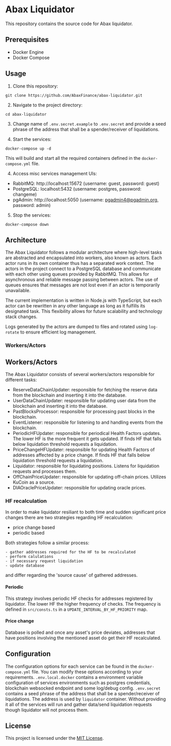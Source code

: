 # Abax Liquidator

This repository contains the source code for Abax liquidator.

## Prerequisites

- Docker Engine
- Docker Compose

## Usage

1. Clone this repository:

```shell
git clone https://github.com/AbaxFinance/abax-liquidator.git
```

2. Navigate to the project directory:

```shell
cd abax-liquidator
```

3. Change name of `.env.secret.example` to `.env.secret` and provide a seed phrase of the address that shall be a spender/receiver of liquidations.

4. Start the services:

```shell
docker-compose up -d
```

This will build and start all the required containers defined in the `docker-compose.yml` file.

4. Access misc services management UIs:

- RabbitMQ: http://localhost:15672 (username: guest, password: guest)
- PostgreSQL: localhost:5432 (username: postgres, password: changeme)
- pgAdmin: http://localhost:5050 (username: pgadmin4@pgadmin.org, password: admin)

5. Stop the services:

```shell
docker-compose down
```

## Architecture

The Abax Liquidator follows a modular architecture where high-level tasks are abstracted and encapsulated into workers, also known as actors. Each actor runs in its own container thus has a separated work context. The actors in the project connect to a PostgreSQL database and communicate with each other using queues provided by RabbitMQ. This allows for asynchronous and reliable message passing between actors. The use of queues ensures that messages are not lost even if an actor is temporarily unavailable.

The current implementation is written in Node.js with TypeScript, but each actor can be rewritten in any other language as long as it fulfills its designated task. This flexibility allows for future scalability and technology stack changes.

Logs generated by the actors are dumped to files and rotated using `log-rotate` to ensure efficient log management.

### Workers/Actors

## Workers/Actors

The Abax Liquidator consists of several workers/actors responsible for different tasks:

- ReserveDataChainUpdater: responsible for fetching the reserve data from the blockchain and inserting it into the database.
- UserDataChainUpdater: responsible for updating user data from the blockchain and inserting it into the database.
- PastBlocksProcessor: responsible for processing past blocks in the blockchain.
- EventListener: responsible for listening to and handling events from the blockchain.
- PeriodicHFUpdater: responsible for periodical Health Factors updates. The lower HF is the more frequent it gets updated. If finds HF that falls below liquidation threshold requests a liquidation.
- PriceChangeHFUpdater: responsible for updating Health Factors of addresses affected by a price change. If finds HF that falls below liquidation threshold requests a liquidation.
- Liquidator: responsible for liquidating positions. Listens for liquidation requests and processes them.
- OffChainPriceUpdater: responsible for updating off-chain prices. Utilizes KuCoin as a source.
- DIAOraclePriceUpdater: responsible for updating oracle prices.

### HF recalculation

In order to make liquidator resiliant to both time and sudden significant price changes there are two strategies regarding HF recalculation:

- price change based
- periodic based

Both strategies follow a similar process:

    - gather addresses required for the HF to be recalculated
    - perform calulations
    - if necessary request liquidation
    - update database

and differ regarding the 'source cause' of gathered addresses.

#### Periodic

This strategy involves periodic HF checks for addresses registered by liquidator. The lower HF the higher frequency of checks. The frequency is defined in `src/consts.ts` in a `UPDATE_INTERVAL_BY_HF_PRIORITY` map.

#### Price change

Database is polled and once any asset's price deviates, addresses that have positions involving the mentioned asset do get their HF recalculated.

## Configuration

The configuration options for each service can be found in the `docker-compose.yml` file. You can modify these options according to your requirements.
`.env.local.docker` contains a environment variable configuration of services environments such as postgres credentials, blockchain websocked endpoint and some log/debug config.
`.env.secret` contains a seed phrase of the address that shall be a spender/receiver of liquidations. The address is used by `liquidator` container. Without providing it all of the services will run and gather data/send liquidation requests though liquidator will not process them.

## License

This project is licensed under the [MIT License](LICENSE).

